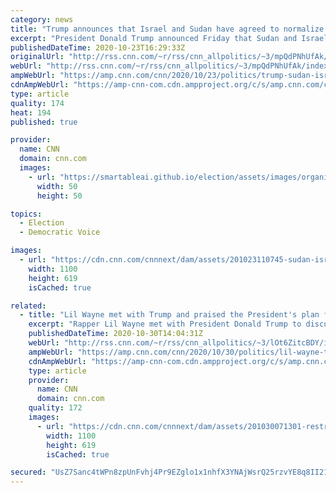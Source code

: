 ```yaml
---
category: news
title: "Trump announces that Israel and Sudan have agreed to normalize relations"
excerpt: "President Donald Trump announced Friday that Sudan and Israel have agreed to normalize relations -- a foreign policy achievement for the incumbent president less than two weeks before the US presidential election.\n    \n"
publishedDateTime: 2020-10-23T16:29:33Z
originalUrl: "http://rss.cnn.com/~r/rss/cnn_allpolitics/~3/mpQdPNhUfAk/index.html"
webUrl: "http://rss.cnn.com/~r/rss/cnn_allpolitics/~3/mpQdPNhUfAk/index.html"
ampWebUrl: "https://amp.cnn.com/cnn/2020/10/23/politics/trump-sudan-israel/index.html"
cdnAmpWebUrl: "https://amp-cnn-com.cdn.ampproject.org/c/s/amp.cnn.com/cnn/2020/10/23/politics/trump-sudan-israel/index.html"
type: article
quality: 174
heat: 194
published: true

provider:
  name: CNN
  domain: cnn.com
  images:
    - url: "https://smartableai.github.io/election/assets/images/organizations/cnn.com-50x50.jpg"
      width: 50
      height: 50

topics:
  - Election
  - Democratic Voice

images:
  - url: "https://cdn.cnn.com/cnnnext/dam/assets/201023110745-sudan-israel-trump-super-tease.jpg"
    width: 1100
    height: 619
    isCached: true

related:
  - title: "Lil Wayne met with Trump and praised the President's plan for Black Americans"
    excerpt: "Rapper Lil Wayne met with President Donald Trump to discuss the President's plan for Black Americans -- and apparently liked what he heard.\n    \n"
    publishedDateTime: 2020-10-30T14:04:31Z
    webUrl: "http://rss.cnn.com/~r/rss/cnn_allpolitics/~3/lOt6ZitcBDY/index.html"
    ampWebUrl: "https://amp.cnn.com/cnn/2020/10/30/politics/lil-wayne-trump-meeting-trnd/index.html"
    cdnAmpWebUrl: "https://amp-cnn-com.cdn.ampproject.org/c/s/amp.cnn.com/cnn/2020/10/30/politics/lil-wayne-trump-meeting-trnd/index.html"
    type: article
    provider:
      name: CNN
      domain: cnn.com
    quality: 172
    images:
      - url: "https://cdn.cnn.com/cnnnext/dam/assets/201030071301-restricted-donald-trump-lil-wayne-1029-super-tease.jpg"
        width: 1100
        height: 619
        isCached: true

secured: "UsZ7Sanc4tWPn8zpUnFvhj4Pr9EZglo1x1nhfX3YNAjWsrQ25rzvYE8q8II21fz1C0GAz/7COAOmI4YnAN0o645fkD/J0GNPQFcNd15Jgcd9RPicFbPhdeabK8xoOV/nb0qGdsBR8hyNME1rMkmZkaCxaBDHANBJSMkDEhINeqJMwsFy704vvwiU4pHapO0lWCHC9eiYfBoG143WAP3canm5LDhb408XPcJ1BF4WtwiU+Rbq0Sz8IpsvsMwy9b9DUZR54zilSamKF62hwxz8OVZMWMPoB1ptdn+W7BJZiOlOYnZzU9SU/52NmljqsjrgOH0060AALfXC//cfoa+86ChPtyZ0I65acXwB1mR3sqI=;EeQ7IXzGTn+sXgWqoPdvFQ=="
---
```


